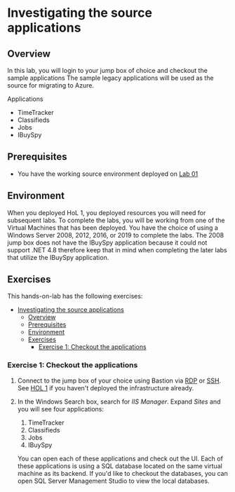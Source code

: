 # Investigating the source applications

## Overview

In this lab, you will login to your jump box of choice and checkout the sample applications The sample legacy applications will be used as the source for migrating to Azure.

Applications

* TimeTracker
* Classifieds
* Jobs
* IBuySpy

## Prerequisites

* You have the working source environment deployed on [Lab 01](../01-setup/README.md)

## Environment
When you deployed HoL 1, you deployed resources you will need for subsequent labs. To complete the labs, you will be working from one of the Virtual Machines that has been deployed. You have the choice of using a Windows Server 2008, 2012, 2016, or 2019 to complete the labs. The 2008 jump box does not have the IBuySpy application because it could not support .NET 4.8 therefore keep that in mind when completing the later labs that utilize the IBuySpy application. 

## Exercises

This hands-on-lab has the following exercises:
- [Investigating the source applications](#investigating-the-source-applications)
  - [Overview](#overview)
  - [Prerequisites](#prerequisites)
  - [Environment](#environment)
  - [Exercises](#exercises)
    - [Exercise 1: Checkout the applications](#exercise-1-checkout-the-applications)

### Exercise 1: Checkout the applications
1. Connect to the jump box of your choice using Bastion via [RDP](https://learn.microsoft.com/azure/bastion/bastion-connect-vm-rdp-windows) or [SSH](https://learn.microsoft.com/en-us/azure/bastion/bastion-connect-vm-ssh-windows). See [HOL 1](../01-setup/) if you haven't deployed the infrastructure already.
2. In the Windows Search box, search for *IIS Manager*. Expand *Sites* and you will see four applications:
   1. TimeTracker
   2. Classifieds
   3. Jobs
   4. IBuySpy
   
   You can open each of these applications and check out the UI. Each of these applications is using a SQL database located on the same virtual machine as its backend. If you'd like to checkout the databases, you can open SQL Server Management Studio to view the local databases. 

